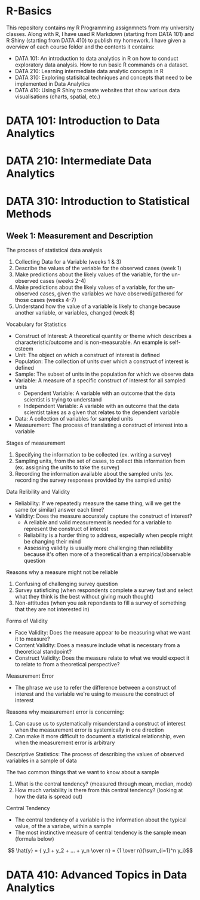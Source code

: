 # R-Basics

This repository contains my R Programming assignmnets from my university classes. Along with R, I have used R Markdown (starting from DATA 101) and R Shiny (starting from DATA 410) to publish my homework. I have given a overview of each course folder and the contents it contains:

* DATA 101: An introduction to data analytics in R on how to conduct exploratory data analysis. How to run basic R commands on a dataset.
* DATA 210: Learning intermediate data analytic concepts in R
* DATA 310: Exploring statisitcal techniques and concepts that need to be implemented in Data Analytics
* DATA 410: Using R Shiny to create websites that show various data visualisations (charts, spatial, etc.)

# DATA 101: Introduction to Data Analytics

# DATA 210: Intermediate Data Analytics

# DATA 310: Introduction to Statistical Methods

## Week 1: Measurement and Description

The process of statistical data analysis
1. Collecting Data for a Variable (weeks 1 & 3)
2. Describe the values of the veriable for the observed cases (week 1)
3. Make predictions about the likely values of the variable, for the un-observed cases (weeks 2-4)
4. Make predictions about the likely values of a variable, for the un-observed cases, given the variables we have observed/gathered for those cases (weeks 4-7)
5. Understand how the value of a variable is likely to change because another variable, or variables, changed (week 8)

Vocabulary for Statistics 
* Construct of Interest: A theoretical quantity or theme which describes a characteristic/outcome and is non-measurable. An example is self-esteem
* Unit: The object on which a construct of interest is defined
* Population: The collection of units over which a construct of interest is defined
* Sample: The subset of units in the population for which we observe data
* Variable: A measure of a specific construct of interest for all sampled units
    * Dependent Variable: A variable with an outcome that the data scientist is trying to understand
    * Independent Variable: A variable with an outcome that the data scientist takes as a given that relates to the dependent variable
* Data: A collection of variables for sampled units
* Measurement: The process of translating a construct of interest into a variable

Stages of measurement
1. Specifying the information to be collected (ex. writing a survey)
2. Sampling units, from the set of cases, to collect this information from (ex. assigning the units to take the survey)
3. Recording the information available about the sampled units (ex. recording the survey responses provided by the sampled units)

Data Relibility and Validity
* Reliability: If we repeatedly measure the same thing, will we get the same (or similar) answer each time?
* Validity: Does the measure accurately capture the construct of interest?
   * A reliable and valid measurement is needed for a variable to represent the construct of interest
   * Reliability is a harder thing to address, especially when people might be changing their mind
   * Assessing validity is usually more challenging than reliability because it's often more of a theoretical than a empirical/observable question
 
Reasons why a measure might not be reliable
1. Confusing of challenging survey question
2. Survey satisficing (when respondents complete a survey fast and select what they think is the best without giving much thought)
3. Non-attitudes (when you ask repondants to fill a survey of something that they are not interested in)

Forms of Validity
* Face Validity: Does the measure appear to be measuring what we want it to measure?
* Content Validity: Does a measure include what is necessary from a theoretical standpoint?
* Construct Validity: Does the measure relate to what we would expect it to relate to from a theoretical perspective?

Measurement Error
* The phrase we use to refer the difference between a construct of interest and the variable we're using to measure the construct of interest 

Reasons why measurement error is concerning:
1. Can cause us to systematically misunderstand a construct of interest when the measurement error is systemically in one direction
3. Can make it more difficult to document a statistical relationship, even when the measurement error is arbitrary

Descriptive Statistics: The process of describing the values of observed variables in a sample of data

The two common things that we want to know about a sample
1. What is the central tendency? (measured through mean, median, mode)
2. How much variability is there from this central tendency? (looking at how the data is spread out)

Central Tendency
* The central tendency of a variable is the information about the typical value, of the a variabe, within a sample
* The most instinctive measure of central tendency is the sample mean (formula below)

$$ \hat{y} = { y_1 + y_2 + ... + y_n \over n} = {1 \over n}{\sum_{i=1}^n y_i}$$


# DATA 410: Advanced Topics in Data Analytics
